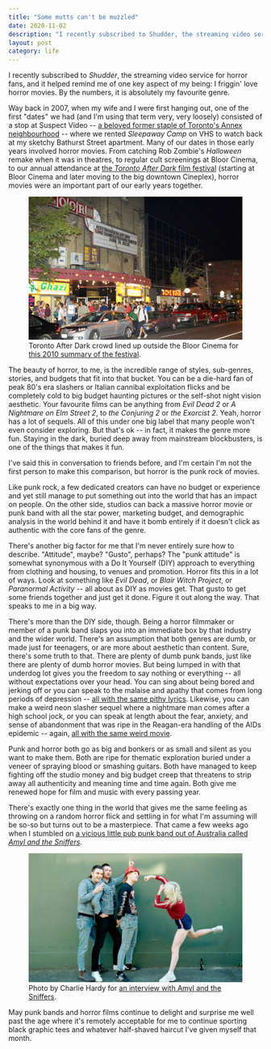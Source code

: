```yaml
---
title: "Some mutts can't be muzzled"
date: 2020-11-02
description: "I recently subscribed to Shudder, the streaming video service for horror fans, and it helped remind me of one key aspect of my being: I friggin' love horror movies. By the numbers, it is absolutely my favourite genre."
layout: post
category: life
---
```


I recently subscribed to _Shudder_, the streaming video service for horror fans, and it helped remind me of one key aspect of my being: I friggin' love horror movies. By the numbers, it is absolutely my favourite genre. 

Way back in 2007, when my wife and I were first hanging out, one of the first "dates" we had (and I'm using that term very, very loosely) consisted of a stop at Suspect Video -- [a beloved former staple of Toronto's Annex neighbourhood](https://nowtoronto.com/suspect-video-is-closing-down) -- where we rented _Sleepaway Camp_ on VHS to watch back at my sketchy Bathurst Street apartment. Many of our dates in those early years involved horror movies. From catching Rob Zombie's _Halloween_ remake when it was in theatres, to regular cult screenings at Bloor Cinema, to our annual attendance at [the _Toronto After Dark_ film festival](https://torontoafterdark.com/) (starting at Bloor Cinema and later moving to the big downtown Cineplex), horror movies were an important part of our early years together.

<figure>
  <img src="/assets/toronto-after-dark.jpg" alt="nighttime crowd gathered outside a hole-in-the-wall bloor cinema with toronto after dark on the marquee">
  <figcaption>Toronto After Dark crowd lined up outside the Bloor Cinema for <a href="https://www.vimooz.com/2010/08/19/toronto-after-dark-film-festival-2010-winners/" target="_blank">this 2010 summary of the festival</a>.</figcaption>
</figure>

The beauty of horror, to me, is the incredible range of styles, sub-genres, stories, and budgets that fit into that bucket. You can be a die-hard fan of peak 80's era slashers or Italian cannibal exploitation flicks and be completely cold to big budget haunting pictures or the self-shot night vision aesthetic. Your favourite films can be anything from _Evil Dead 2_ or _A Nightmare on Elm Street 2_, to _the Conjuring 2_ or _the Exorcist 2_. Yeah, horror has a lot of sequels. All of this under one big label that many people won't even consider exploring. But that's ok -- in fact, it makes the genre more fun. Staying in the dark, buried deep away from mainstream blockbusters, is one of the things that makes it fun. 

I've said this in conversation to friends before, and I'm certain I'm not the first person to make this comparison, but horror is the punk rock of movies. 

Like punk rock, a few dedicated creators can have no budget or experience and yet still manage to put something out into the world that has an impact on people. On the other side, studios can back a massive horror movie or punk band with all the star power, marketing budget, and demographic analysis in the world behind it and have it bomb entirely if it doesn't click as authentic with the core fans of the genre. 

There's another big factor for me that I'm never entirely sure how to describe. "Attitude", maybe? "Gusto", perhaps? The "punk attitude" is somewhat synonymous with a Do It Yourself (DIY) approach to everything from clothing and housing, to venues and promotion. Horror fits this in a lot of ways. Look at something like _Evil Dead_, or _Blair Witch Project_, or _Paranormal Activity_ -- all about as DIY as movies get. That gusto to get some friends together and just get it done. Figure it out along the way. That speaks to me in a big way.

There's more than the DIY side, though. Being a horror filmmaker or member of a punk band slaps you into an immediate box by that industry and the wider world. There's an assumption that both genres are dumb, or made just for teenagers, or are more about aesthetic than content. Sure, there's some truth to that. There are plenty of dumb punk bands, just like there are plenty of dumb horror movies. But being lumped in with that underdog lot gives you the freedom to say nothing or everything -- all without expectations over your head. You can sing about being bored and jerking off or you can speak to the malaise and apathy that comes from long periods of depression -- [all with the same pithy lyrics](https://www.youtube.com/watch?v=NUTGr5t3MoY). Likewise, you can make a weird neon slasher sequel where a nightmare man comes after a high school jock, or you can speak at length about the fear, anxiety, and sense of abandonment that was ripe in the Reagan-era handling of the AIDs epidemic -- again, [all with the same weird movie](https://www.youtube.com/watch?v=xqvrgX2Urug).

Punk and horror both go as big and bonkers or as small and silent as you want to make them. Both are ripe for thematic exploration buried under a veneer of spraying blood or smashing guitars. Both have managed to keep fighting off the studio money and big budget creep that threatens to strip away all authenticity and meaning time and time again. Both give me renewed hope for film and music with every passing year. 

There's exactly one thing in the world that gives me the same feeling as throwing on a random horror flick and settling in for what I'm assuming will be so-so but turns out to be a masterpiece. That came a few weeks ago when I stumbled on [a vicious little pub punk band out of Australia called _Amyl and the Sniffers_](https://www.youtube.com/watch?v=9QX4bQPw-_w). 

<figure>
  <img src="/assets/amyl-and-the-sniffers.jpg" alt="amyl winding up to lay a punch on the rest of her bandmates">
  <figcaption>Photo by Charlie Hardy for <a href="https://happymag.tv/a-chat-with-amyl-and-the-sniffers/" target="_blank">an interview with Amyl and the Sniffers</a>.</figcaption>
</figure>

May punk bands and horror films continue to delight and surprise me well past the age where it's remotely acceptable for me to continue sporting black graphic tees and whatever half-shaved haircut I've given myself that month.